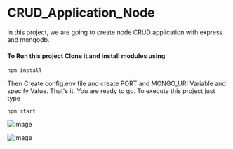 # CRUD_Application_Node
In this project, we are going to create node CRUD application with express and mongodb.

#### To Run this project Clone it and install modules using
```
npm install
```

Then Create config.env file and create PORT and MONGO_URI Variable and specify Value.
That's it. You are ready to go. To execute this project just type
```
npm start
```


![image](https://user-images.githubusercontent.com/79974839/166133855-2ab80133-76b7-435a-b221-d746cd3a55e2.png)

![image](https://user-images.githubusercontent.com/79974839/166133918-0982fe8b-39f3-45bf-8fe8-07a0d795fab9.png)
